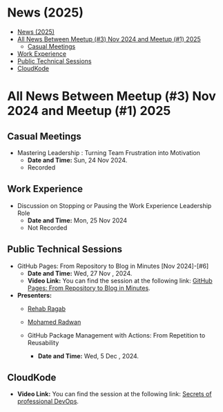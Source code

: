 # News (2025)
- [News (2025)](#news-2025)
- [All News Between Meetup (#3) Nov 2024 and Meetup (#1) 2025](#all-news-between-meetup-3-nov-2024-and-meetup-1)
  - [Casual Meetings](#casual-meetings)
- [Work Experience](#work-experience)
- [Public Technical Sessions](#public-technical-sessions)
- [CloudKode](#cloudkode)
  
# All News Between Meetup (#3) Nov 2024 and Meetup (#1) 2025

  ## Casual Meetings
  - Mastering Leadership : Turning Team Frustration into Motivation
    - **Date and Time:** Sun, 24 Nov 2024.
    - Recorded

  ## Work Experience
  - Discussion on Stopping or Pausing the Work Experience Leadership Role
    - **Date and Time:** Mon, 25 Nov 2024
    - Not Recorded

 ## Public Technical Sessions 
  - GitHub Pages: From Repository to Blog in Minutes [Nov 2024]-[#6]
    - **Date and Time:** Wed, 27 Nov , 2024.
    - **Video Link:** You can find the session at the following link: [GitHub Pages: From Repository to Blog in Minutes](https://youtu.be/0aa6Tsd6ZDA?si=REuqlibo8VcQJxST ).
- **Presenters:**
    - [Rehab Ragab](https://www.linkedin.com/in/rehab-ragab-04a22b19a/)
    - [Mohamed Radwan](https://www.linkedin.com/in/mohamedahmedradwan/)
    
  - GitHub Package Management with Actions: From Repetition to Reusability 
    - **Date and Time:** Wed, 5 Dec , 2024.

## CloudKode
- **Video Link:** You can find the session at the following link: [Secrets of professional DevOps](https://youtu.be/ZwXoZhQdF00?si=arkKPqr4wIjaEU5K).
